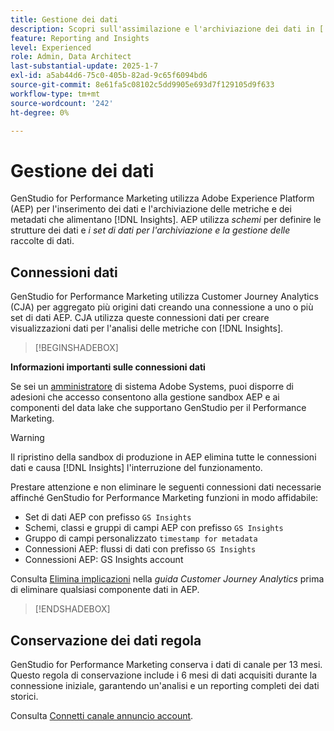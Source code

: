 ```yaml
---
title: Gestione dei dati
description: Scopri sull'assimilazione e l'archiviazione dei dati in [!DNL Insights] GenStudio for Performance Marketing.
feature: Reporting and Insights
level: Experienced
role: Admin, Data Architect
last-substantial-update: 2025-1-7
exl-id: a5ab44d6-75c0-405b-82ad-9c65f6094bd6
source-git-commit: 8e61fa5c08102c5dd9905e693d7f129105d9f633
workflow-type: tm+mt
source-wordcount: '242'
ht-degree: 0%

---
```


# Gestione dei dati

GenStudio for Performance Marketing utilizza Adobe Experience Platform (AEP) per l&#39;inserimento dei dati e l&#39;archiviazione delle metriche e dei metadati che alimentano [!DNL Insights]. AEP utilizza _schemi_ per definire le strutture dei dati e _i set di dati per l&#39;archiviazione e la gestione delle_ raccolte di dati.

## Connessioni dati

GenStudio for Performance Marketing utilizza Customer Journey Analytics (CJA) per aggregato più origini dati creando una connessione a uno o più set di dati AEP. CJA utilizza queste connessioni dati per creare visualizzazioni dati per l&#39;analisi delle metriche con [!DNL Insights].

>[!BEGINSHADEBOX]

**Informazioni importanti sulle connessioni dati**

Se sei un [amministratore](/help/user-guide/user-roles.md#adobe-system-administrator-vs-genstudio-system-manager) di sistema Adobe Systems, puoi disporre di adesioni che accesso consentono alla gestione sandbox AEP e ai componenti del data lake che supportano GenStudio per il Performance Marketing.

>[!WARNING]
>
>Il ripristino della sandbox di produzione in AEP elimina tutte le connessioni dati e causa [!DNL Insights] l&#39;interruzione del funzionamento.

Prestare attenzione e non eliminare le seguenti connessioni dati necessarie affinché GenStudio for Performance Marketing funzioni in modo affidabile:

- Set di dati AEP con prefisso `GS Insights`
- Schemi, classi e gruppi di campi AEP con prefisso `GS Insights`
- Gruppo di campi personalizzato `timestamp for metadata`
- Connessioni AEP: flussi di dati con prefisso `GS Insights`
- Connessioni AEP: GS Insights account

Consulta [Elimina implicazioni](https://experienceleague.adobe.com/it/docs/analytics-platform/using/technotes/deletion) nella _guida Customer Journey Analytics_ prima di eliminare qualsiasi componente dati in AEP.

>[!ENDSHADEBOX]

## Conservazione dei dati regola

GenStudio for Performance Marketing conserva i dati di canale per 13 mesi. Questo regola di conservazione include i 6 mesi di dati acquisiti durante la connessione iniziale, garantendo un&#39;analisi e un reporting completi dei dati storici.

Consulta [Connetti canale annuncio account](/help/user-guide/connectors/connect-channel.md).
